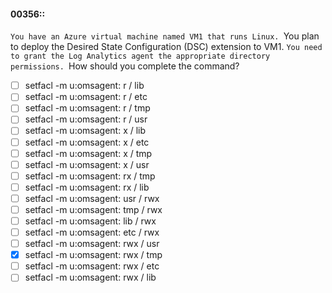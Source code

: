 #### 00356::
`You have an Azure virtual machine named VM1 that runs Linux.
`You plan to deploy the Desired State Configuration (DSC) extension to VM1.
`You need to grant the Log Analytics agent the appropriate directory permissions.
`How should you complete the command? 

- [ ] setfacl -m u:omsagent: r / lib
- [ ] setfacl -m u:omsagent: r / etc
- [ ] setfacl -m u:omsagent: r / tmp
- [ ] setfacl -m u:omsagent: r / usr
- [ ] setfacl -m u:omsagent: x / lib
- [ ] setfacl -m u:omsagent: x / etc
- [ ] setfacl -m u:omsagent: x / tmp
- [ ] setfacl -m u:omsagent: x / usr
- [ ] setfacl -m u:omsagent: rx / tmp
- [ ] setfacl -m u:omsagent: rx / lib
- [ ] setfacl -m u:omsagent: usr / rwx 
- [ ] setfacl -m u:omsagent: tmp / rwx 
- [ ] setfacl -m u:omsagent: lib / rwx 
- [ ] setfacl -m u:omsagent: etc / rwx 
- [ ] setfacl -m u:omsagent: rwx / usr
- [x] setfacl -m u:omsagent: rwx / tmp
- [ ] setfacl -m u:omsagent: rwx / etc
- [ ] setfacl -m u:omsagent: rwx / lib
